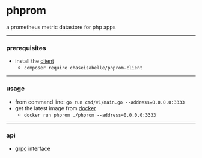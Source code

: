 # phprom
a prometheus metric datastore for php apps

---
### prerequisites
- install the [client](https://github.com/chaseisabelle/phprom-client)
    - `composer require chaseisabelle/phprom-client`

---
### usage
- from command line: `go run cmd/v1/main.go --address=0.0.0.0:3333`
- get the latest image from [docker](https://hub.docker.com/repository/docker/chaseisabelle/phprom)
    - `docker run phprom ./phprom --address=0.0.0.0:3333`

---
### api
- [grpc](https://grpc.io/) interface